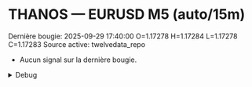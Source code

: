 # THANOS — EURUSD M5 (auto/15m)
Dernière bougie: 2025-09-29 17:40:00  O=1.17278  H=1.17284  L=1.17278  C=1.17283
Source active: twelvedata_repo

- Aucun signal sur la dernière bougie.

<details><summary>Debug</summary>

- TD_API_KEY manquant.

</details>